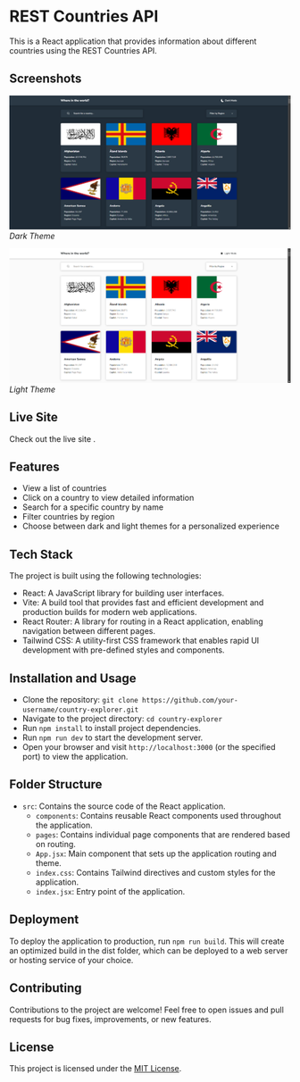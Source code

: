 # REST Countries API

This is a React application that provides information about different countries using the REST Countries API.

## Screenshots

![Dark Theme](screenshots/dark-theme.png)
_Dark Theme_

![Light Theme](screenshots/light-theme.png)
_Light Theme_

## Live Site

Check out the live site []().

## Features

- View a list of countries
- Click on a country to view detailed information
- Search for a specific country by name
- Filter countries by region
- Choose between dark and light themes for a personalized experience

## Tech Stack

The project is built using the following technologies:

- React: A JavaScript library for building user interfaces.
- Vite: A build tool that provides fast and efficient development and production builds for modern web applications.
- React Router: A library for routing in a React application, enabling navigation between different pages.
- Tailwind CSS: A utility-first CSS framework that enables rapid UI development with pre-defined styles and components.

## Installation and Usage

- Clone the repository: `git clone https://github.com/your-username/country-explorer.git`
- Navigate to the project directory: `cd country-explorer`
- Run `npm install` to install project dependencies.
- Run `npm run dev` to start the development server.
- Open your browser and visit `http://localhost:3000` (or the specified port) to view the application.

## Folder Structure

- `src`: Contains the source code of the React application.
  - `components`: Contains reusable React components used throughout the application.
  - `pages`: Contains individual page components that are rendered based on routing.
  - `App.jsx`: Main component that sets up the application routing and theme.
  - `index.css`: Contains Tailwind directives and custom styles for the application.
  - `index.jsx`: Entry point of the application.

## Deployment

To deploy the application to production, run `npm run build`. This will create an optimized build in the dist folder, which can be deployed to a web server or hosting service of your choice.

## Contributing

Contributions to the project are welcome! Feel free to open issues and pull requests for bug fixes, improvements, or new features.

## License

This project is licensed under the [MIT License](LICENSE).
